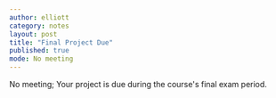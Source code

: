 ```yaml
---
author: elliott
category: notes
layout: post
title: "Final Project Due"
published: true
mode: No meeting
---
```


No meeting; Your project is due during the course's final exam period.